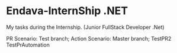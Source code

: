 # Endava-InternShip .NET
My tasks during the Internship. (Junior FullStack Developer .Net)

PR Scenario: Test branch;
Action Scenario: Master branch;
TestPR2
TestPrAutomation